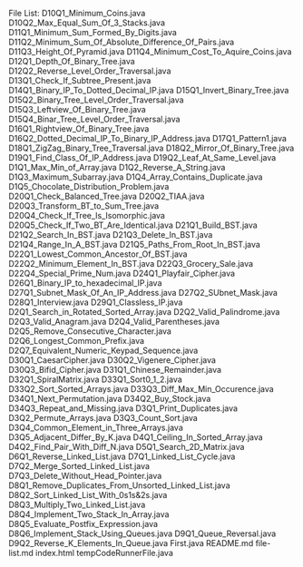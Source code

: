 File List:
D10Q1_Minimum_Coins.java
D10Q2_Max_Equal_Sum_Of_3_Stacks.java
D11Q1_Minimum_Sum_Formed_By_Digits.java
D11Q2_Minimum_Sum_Of_Absolute_Difference_Of_Pairs.java
D11Q3_Height_Of_Pyramid.java
D11Q4_Minimum_Cost_To_Aquire_Coins.java
D12Q1_Depth_Of_Binary_Tree.java
D12Q2_Reverse_Level_Order_Traversal.java
D13Q1_Check_If_Subtree_Present.java
D14Q1_Binary_IP_To_Dotted_Decimal_IP.java
D15Q1_Invert_Binary_Tree.java
D15Q2_Binary_Tree_Level_Order_Traversal.java
D15Q3_Leftview_Of_Binary_Tree.java
D15Q4_Binar_Tree_Level_Order_Traversal.java
D16Q1_Rightview_Of_Binary_Tree.java
D16Q2_Dotted_Decimal_IP_To_Binary_IP_Address.java
D17Q1_Pattern1.java
D18Q1_ZigZag_Binary_Tree_Traversal.java
D18Q2_Mirror_Of_Binary_Tree.java
D19Q1_Find_Class_Of_IP_Address.java
D19Q2_Leaf_At_Same_Level.java
D1Q1_Max_Min_of_Array.java
D1Q2_Reverse_A_String.java
D1Q3_Maximum_Subarray.java
D1Q4_Array_Contains_Duplicate.java
D1Q5_Chocolate_Distribution_Problem.java
D20Q1_Check_Balanced_Tree.java
D20Q2_TIAA.java
D20Q3_Transform_BT_to_Sum_Tree.java
D20Q4_Check_If_Tree_Is_Isomorphic.java
D20Q5_Check_If_Two_BT_Are_Identical.java
D21Q1_Build_BST.java
D21Q2_Search_In_BST.java
D21Q3_Delete_In_BST.java
D21Q4_Range_In_A_BST.java
D21Q5_Paths_From_Root_In_BST.java
D22Q1_Lowest_Common_Ancestor_Of_BST.java
D22Q2_Minimum_Element_In_BST.java
D22Q3_Grocery_Sale.java
D22Q4_Special_Prime_Num.java
D24Q1_Playfair_Cipher.java
D26Q1_Binary_IP_to_hexadecimal_IP.java
D27Q1_Subnet_Mask_Of_An_IP_Address.java
D27Q2_SUbnet_Mask.java
D28Q1_Interview.java
D29Q1_Classless_IP.java
D2Q1_Search_in_Rotated_Sorted_Array.java
D2Q2_Valid_Palindrome.java
D2Q3_Valid_Anagram.java
D2Q4_Valid_Parentheses.java
D2Q5_Remove_Consecutive_Character.java
D2Q6_Longest_Common_Prefix.java
D2Q7_Equivalent_Numeric_Keypad_Sequence.java
D30Q1_CaesarCipher.java
D30Q2_Vigenere_Cipher.java
D30Q3_Bifid_Cipher.java
D31Q1_Chinese_Remainder.java
D32Q1_SpiralMatrix.java
D33Q1_Sort0_1_2.java
D33Q2_Sort_Sorted_Arrays.java
D33Q3_Diff_Max_Min_Occurence.java
D34Q1_Next_Permutation.java
D34Q2_Buy_Stock.java
D34Q3_Repeat_and_Missing.java
D3Q1_Print_Duplicates.java
D3Q2_Permute_Arrays.java
D3Q3_Count_Sort.java
D3Q4_Common_Element_in_Three_Arrays.java
D3Q5_Adjacent_Differ_By_K.java
D4Q1_Ceiling_In_Sorted_Array.java
D4Q2_Find_Pair_With_Diff_N.java
D5Q1_Search_2D_Matrix.java
D6Q1_Reverse_Linked_List.java
D7Q1_Linked_List_Cycle.java
D7Q2_Merge_Sorted_Linked_List.java
D7Q3_Delete_Without_Head_Pointer.java
D8Q1_Remove_Duplicates_From_Unsorted_Linked_List.java
D8Q2_Sort_Linked_List_With_0s1s&2s.java
D8Q3_Multiply_Two_Linked_List.java
D8Q4_Implement_Two_Stack_In_Array.java
D8Q5_Evaluate_Postfix_Expression.java
D8Q6_Implement_Stack_Using_Queues.java
D9Q1_Queue_Reversal.java
D9Q2_Reverse_K_Elements_In_Queue.java
First.java
README.md
file-list.md
index.html
tempCodeRunnerFile.java
